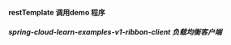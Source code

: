#### restTemplate 调用demo 程序

##### spring-cloud-learn-examples-v1-ribbon-client 负载均衡客户端



##### 





